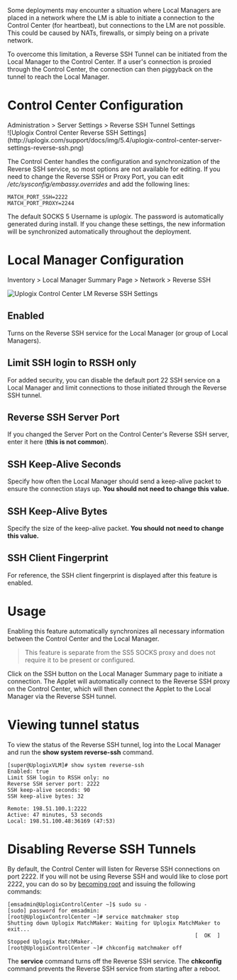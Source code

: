 <!-- 5.4 -->

Some deployments may encounter a situation where Local Managers are placed in a network where the LM is able to initiate a connection to the Control Center (for heartbeat), but connections to the LM are not possible. This could be caused by NATs, firewalls, or simply being on a private network.

To overcome this limitation, a Reverse SSH Tunnel can be initiated from the Local Manager to the Control Center. If a user's connection is proxied through the Control Center, the connection can then piggyback on the tunnel to reach the Local Manager.

# Control Center Configuration

<div class='ucc' />Administration > Server Settings > Reverse SSH Tunnel Settings</div>
![Uplogix Control Center Reverse SSH Settings](http://uplogix.com/support/docs/img/5.4/uplogix-control-center-server-settings-reverse-ssh.png)

The Control Center handles the configuration and synchronization of the Reverse SSH service, so most options are not available for editing. If you need to change the Reverse SSH or Proxy Port, you can edit */etc/sysconfig/embassy.overrides* and add the following lines:

```
MATCH_PORT_SSH=2222
MATCH_PORT_PROXY=2244
```

The default SOCKS 5 Username is *uplogix*. The password is automatically generated during install. If you change these settings, the new information will be synchronized automatically throughout the deployment.  

# Local Manager Configuration

<div class='ucc' />Inventory > Local Manager Summary Page > Network > Reverse SSH</div>

![Uplogix Control Center LM Reverse SSH Settings](http://uplogix.com/support/docs/img/5.4/uplogix-control-center-lm-network-reverse-ssh.png)

## Enabled

Turns on the Reverse SSH service for the Local Manager (or group of Local Managers).

## Limit SSH login to RSSH only

For added security, you can disable the default port 22 SSH service on a Local Manager and limit connections to those initiated through the Reverse SSH tunnel.

## Reverse SSH Server Port

If you changed the Server Port on the Control Center's Reverse SSH server, enter it here (**this is not common**).

## SSH Keep-Alive Seconds

Specify how often the Local Manager should send a keep-alive packet to ensure the connection stays up. **You should not need to change this value.**

## SSH Keep-Alive Bytes

Specify the size of the keep-alive packet. **You should not need to change this value.**

## SSH Client Fingerprint

For reference, the SSH client fingerprint is displayed after this feature is enabled.

# Usage

Enabling this feature automatically synchronizes all necessary information between the Control Center and the Local Manager. 

> This feature is separate from the SS5 SOCKS proxy and does not require it to be present or configured.

Click on the SSH button on the Local Manager Summary page to initiate a connection. The Applet will automatically connect to the Reverse SSH proxy on the Control Center, which will then connect the Applet to the Local Manager via the Reverse SSH tunnel.

# Viewing tunnel status

To view the status of the Reverse SSH tunnel, log into the Local Manager and run the **show system reverse-ssh** command.

```
[super@UplogixVLM]# show system reverse-ssh
Enabled: true
Limit SSH login to RSSH only: no
Reverse SSH server port: 2222
SSH keep-alive seconds: 90
SSH keep-alive bytes: 32

Remote: 198.51.100.1:2222
Active: 47 minutes, 53 seconds
Local: 198.51.100.48:36169 (47:53)
```

# Disabling Reverse SSH Tunnels

By default, the Control Center will listen for Reverse SSH connections on port 2222. If you will not be using Reverse SSH and would like to close port 2222, you can do so by [becoming root](https://uplogix.com/docs/control-center-user-guide/managing-the-control-center) and issuing the following commands:

```
[emsadmin@UplogixControlCenter ~]$ sudo su -
[sudo] password for emsadmin: 
[root@UplogixControlCenter ~]# service matchmaker stop
Shutting down Uplogix MatchMaker: Waiting for Uplogix MatchMaker to exit...
                                                           [  OK  ]
Stopped Uplogix MatchMaker.
[root@UplogixControlCenter ~]# chkconfig matchmaker off
```

The **service** command turns off the Reverse SSH service. The **chkconfig** command prevents the Reverse SSH service from starting after a reboot.